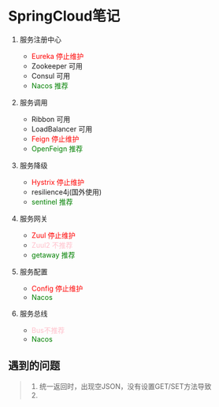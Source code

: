 # SpringCloud笔记

1. 服务注册中心
   - <font color='red'>Eureka 停止维护</font>
   - Zookeeper 可用
   - Consul 可用
   - <font color='green'>Nacos 推荐</font>

2. 服务调用
   - Ribbon 可用
   - LoadBalancer 可用
   - <font color='red'>Feign 停止维护</font>
   - <font color='GREEN'>OpenFeign 推荐</font>

3. 服务降级
   - <font color='red'>Hystrix 停止维护</font>
   - resilience4j(国外使用)
   - <font color='green'>sentinel 推荐</font>
4. 服务网关
   - <font color='red'>Zuul 停止维护</font>
   - <font color='PINK'>Zuul2 不推荐</font>
   - <font color='green'>getaway 推荐</font>
5. 服务配置
   - <font color='red'>Config 停止维护</font>
   - <font color='green'>Nacos</font>
6. 服务总线
   - <font color='pink'>Bus不推荐</font>
   - <font color='green'>Nacos</font>

## 遇到的问题
> 1. 统一返回时，出现空JSON，没有设置GET/SET方法导致
> 2. 